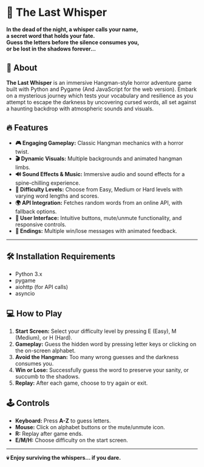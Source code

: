 # 👻 The Last Whisper

**In the dead of the night, a whisper calls your name,**\
**a secret word that holds your fate.**\
**Guess the letters before the silence consumes you,**\
**or be lost in the shadows forever...**

## 📖 About

**The Last Whisper** is an immersive Hangman-style horror adventure game built with Python and Pygame (And JavaScript for the web version). Embark on a mysterious journey which tests your vocabulary and resilience as you attempt to escape the darkness by uncovering cursed words, all set against a haunting backdrop with atmospheric sounds and visuals.

## 🔥 Features

- **🎮 Engaging Gameplay:** Classic Hangman mechanics with a horror twist.
- **🎬 Dynamic Visuals:** Multiple backgrounds and animated hangman limbs.
- **🔊 Sound Effects & Music:** Immersive audio and sound effects for a spine-chilling experience.
- **🎯 Difficulty Levels:** Choose from Easy, Medium or Hard levels with varying word lengths and scores.
- **🌍 API Integration:** Fetches random words from an online API, with fallback options.
- **👤 User Interface:** Intuitive buttons, mute/unmute functionality, and responsive controls.
- **📜 Endings:** Multiple win/lose messages with animated feedback.

---

## 🛠 Installation Requirements

- Python 3.x
- pygame
- aiohttp (for API calls)
- asyncio

## 💻 How to Play

1. **Start Screen:** Select your difficulty level by pressing E (Easy), M (Medium), or H (Hard).
2. **Gameplay:** Guess the hidden word by pressing letter keys or clicking on the on-screen alphabet.
3. **Avoid the Hangman:** Too many wrong guesses and the darkness consumes you.
4. **Win or Lose:** Successfully guess the word to preserve your sanity, or succumb to the shadows.
5. **Replay:** After each game, choose to try again or exit.

## 🕹 Controls

- **Keyboard:** Press **A-Z** to guess letters.
- **Mouse:** Click on alphabet buttons or the mute/unmute icon.
- **R:** Replay after game ends.
- **E/M/H:** Choose difficulty on the start screen.

---

**💀 Enjoy surviving the whispers... if you dare.**